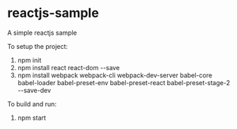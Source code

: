 # reactjs-sample

A simple reactjs sample

To setup the project:
1. npm init
2. npm install react react-dom --save
3. npm install webpack webpack-cli webpack-dev-server babel-core babel-loader babel-preset-env babel-preset-react babel-preset-stage-2 --save-dev

To build and run:
1. npm start